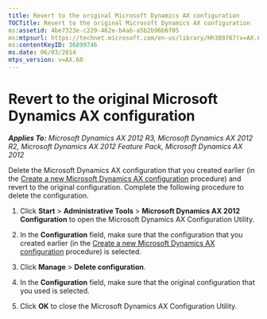 ```yaml
---
title: Revert to the original Microsoft Dynamics AX configuration
TOCTitle: Revert to the original Microsoft Dynamics AX configuration
ms:assetid: 4be7323e-c229-462e-b4ab-a5b2b96b6f05
ms:mtpsurl: https://technet.microsoft.com/en-us/library/Hh389767(v=AX.60)
ms:contentKeyID: 36899746
ms.date: 06/03/2014
mtps_version: v=AX.60
---
```


# Revert to the original Microsoft Dynamics AX configuration 


_**Applies To:** Microsoft Dynamics AX 2012 R3, Microsoft Dynamics AX 2012 R2, Microsoft Dynamics AX 2012 Feature Pack, Microsoft Dynamics AX 2012_

Delete the Microsoft Dynamics AX configuration that you created earlier (in the [Create a new Microsoft Dynamics AX configuration](create-a-new-microsoft-dynamics-ax-configuration.md) procedure) and revert to the original configuration. Complete the following procedure to delete the configuration.

1.  Click **Start** \> **Administrative Tools** \> **Microsoft Dynamics AX 2012 Configuration** to open the Microsoft Dynamics AX Configuration Utility.

2.  In the **Configuration** field, make sure that the configuration that you created earlier (in the [Create a new Microsoft Dynamics AX configuration](create-a-new-microsoft-dynamics-ax-configuration.md) procedure) is selected.

3.  Click **Manage** \> **Delete configuration**.

4.  In the **Configuration** field, make sure that the original configuration that you used is selected.

5.  Click **OK** to close the Microsoft Dynamics AX Configuration Utility.

  


